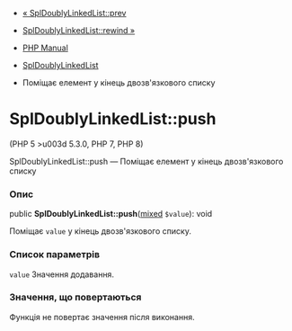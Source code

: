 - [« SplDoublyLinkedList::prev](spldoublylinkedlist.prev.md)
- [SplDoublyLinkedList::rewind »](spldoublylinkedlist.rewind.md)

- [PHP Manual](index.md)
- [SplDoublyLinkedList](class.spldoublylinkedlist.md)
- Поміщає елемент у кінець двозв'язкового списку

# SplDoublyLinkedList::push

(PHP 5 \>u003d 5.3.0, PHP 7, PHP 8)

SplDoublyLinkedList::push — Поміщає елемент у кінець двозв'язкового списку

### Опис

public
**SplDoublyLinkedList::push**([mixed](language.types.declarations.md#language.types.declarations.mixed)
`$value`): void

Поміщає `value` у кінець двозв'язкового списку.

### Список параметрів

`value`
Значення додавання.

### Значення, що повертаються

Функція не повертає значення після виконання.
